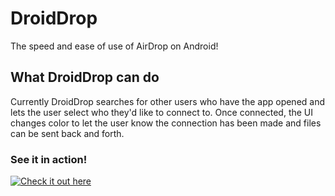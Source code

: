 # DroidDrop
The speed and ease of use of AirDrop on Android!
## What DroidDrop can do
Currently DroidDrop searches for other users who have the app opened and lets the user select who they'd like to connect to. Once connected, the UI changes color to let the user know the connection has been made and files can be sent back and forth.
### See it in action!
[![Check it out here](https://img.youtube.com/vi/lNsFZrsEZPY/0.jpg)](https://youtu.be/lNsFZrsEZPY)
